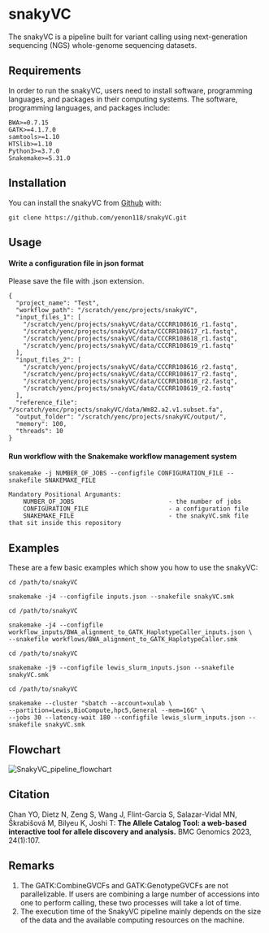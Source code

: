 # snakyVC

<!-- badges: start -->
<!-- badges: end -->

The snakyVC is a pipeline built for variant calling using next-generation sequencing (NGS) whole-genome sequencing datasets.

## Requirements

In order to run the snakyVC, users need to install software, programming languages, and packages in their computing systems.
The software, programming languages, and packages include: 

```
BWA>=0.7.15
GATK>=4.1.7.0
samtools>=1.10
HTSlib>=1.10
Python3>=3.7.0
Snakemake>=5.31.0
``` 

## Installation

You can install the snakyVC from [Github](https://github.com/yenon118/snakyVC.git) with:

```
git clone https://github.com/yenon118/snakyVC.git
```

## Usage

#### Write a configuration file in json format

Please save the file with .json extension.

```
{
  "project_name": "Test",
  "workflow_path": "/scratch/yenc/projects/snakyVC",
  "input_files_1": [
    "/scratch/yenc/projects/snakyVC/data/CCCRR108616_r1.fastq",
    "/scratch/yenc/projects/snakyVC/data/CCCRR108617_r1.fastq",
    "/scratch/yenc/projects/snakyVC/data/CCCRR108618_r1.fastq",
    "/scratch/yenc/projects/snakyVC/data/CCCRR108619_r1.fastq"
  ],
  "input_files_2": [
    "/scratch/yenc/projects/snakyVC/data/CCCRR108616_r2.fastq",
    "/scratch/yenc/projects/snakyVC/data/CCCRR108617_r2.fastq",
    "/scratch/yenc/projects/snakyVC/data/CCCRR108618_r2.fastq",
    "/scratch/yenc/projects/snakyVC/data/CCCRR108619_r2.fastq"
  ],
  "reference_file": "/scratch/yenc/projects/snakyVC/data/Wm82.a2.v1.subset.fa",
  "output_folder": "/scratch/yenc/projects/snakyVC/output/",
  "memory": 100,
  "threads": 10
}
```

#### Run workflow with the Snakemake workflow management system

```
snakemake -j NUMBER_OF_JOBS --configfile CONFIGURATION_FILE --snakefile SNAKEMAKE_FILE

Mandatory Positional Argumants:
    NUMBER_OF_JOBS                          - the number of jobs
    CONFIGURATION_FILE                      - a configuration file
    SNAKEMAKE_FILE                          - the snakyVC.smk file that sit inside this repository 
```

## Examples

These are a few basic examples which show you how to use the snakyVC:

```
cd /path/to/snakyVC

snakemake -j4 --configfile inputs.json --snakefile snakyVC.smk
```

```
cd /path/to/snakyVC

snakemake -j4 --configfile workflow_inputs/BWA_alignment_to_GATK_HaplotypeCaller_inputs.json \
--snakefile workflows/BWA_alignment_to_GATK_HaplotypeCaller.smk
```

```
cd /path/to/snakyVC

snakemake -j9 --configfile lewis_slurm_inputs.json --snakefile snakyVC.smk
```

```
cd /path/to/snakyVC

snakemake --cluster "sbatch --account=xulab \
--partition=Lewis,BioCompute,hpc5,General --mem=16G" \
--jobs 30 --latency-wait 180 --configfile lewis_slurm_inputs.json --snakefile snakyVC.smk
```

## Flowchart

![SnakyVC_pipeline_flowchart](https://user-images.githubusercontent.com/22091525/210927434-b8a63da6-d635-4c25-9fca-155513ac1aab.png)

## Citation

Chan YO, Dietz N, Zeng S, Wang J, Flint-Garcia S, Salazar-Vidal MN, Škrabišová M, Bilyeu K, Joshi T: **The Allele Catalog Tool: a web-based interactive tool for allele discovery and analysis.** BMC Genomics 2023, 24(1):107.

## Remarks

1. The GATK:CombineGVCFs and GATK:GenotypeGVCFs are not parallelizable. If users are combining a large number of accessions into one to perform calling, these two processes will take a lot of time.
2. The execution time of the SnakyVC pipeline mainly depends on the size of the data and the available computing resources on the machine.



